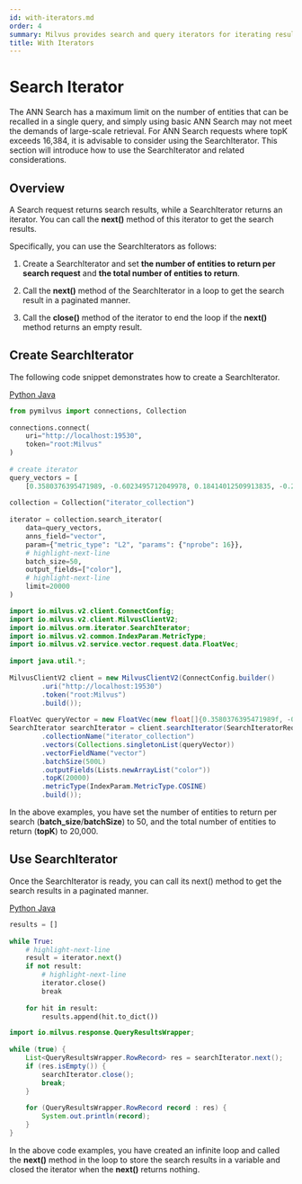 ```yaml
---
id: with-iterators.md
order: 4
summary: Milvus provides search and query iterators for iterating results with a large volume of entities.
title: With Iterators
---
```


# Search Iterator​

The ANN Search has a maximum limit on the number of entities that can be recalled in a single query, and simply using basic ANN Search may not meet the demands of large-scale retrieval. For ANN Search requests where topK exceeds 16,384, it is advisable to consider using the SearchIterator. This section will introduce how to use the SearchIterator and related considerations.​

## Overview​

A Search request returns search results, while a SearchIterator returns an iterator. You can call the **next()** method of this iterator to get the search results.​

Specifically, you can use the SearchIterators as follows:​

1. Create a SearchIterator and set **the number of entities to return per search request** and **the total number of entities to return**.​

2. Call the **next()** method of the SearchIterator in a loop to get the search result in a paginated manner.​

3. Call the **close()** method of the iterator to end the loop if the **next()** method returns an empty result.​

## Create SearchIterator​

The following code snippet demonstrates how to create a SearchIterator.​

<div class="multipleCode">
  <a href="#Python">Python </a>
  <a href="#Java">Java</a>
</div>

```python
from pymilvus import connections, Collection​
​
connections.connect(​
    uri="http://localhost:19530",​
    token="root:Milvus"​
)​
​
# create iterator​
query_vectors = [​
    [0.3580376395471989, -0.6023495712049978, 0.18414012509913835, -0.26286205330961354, 0.9029438446296592]]​
​
collection = Collection("iterator_collection")​
​
iterator = collection.search_iterator(​
    data=query_vectors,​
    anns_field="vector",​
    param={"metric_type": "L2", "params": {"nprobe": 16}},​
    # highlight-next-line​
    batch_size=50,​
    output_fields=["color"],​
    # highlight-next-line​
    limit=20000​
)​

```

```java
import io.milvus.v2.client.ConnectConfig;​
import io.milvus.v2.client.MilvusClientV2;​
import io.milvus.orm.iterator.SearchIterator;​
import io.milvus.v2.common.IndexParam.MetricType;​
import io.milvus.v2.service.vector.request.data.FloatVec;​
​
import java.util.*;​
​
MilvusClientV2 client = new MilvusClientV2(ConnectConfig.builder()​
        .uri("http://localhost:19530")​
        .token("root:Milvus")​
        .build());​
​
FloatVec queryVector = new FloatVec(new float[]{0.3580376395471989f, -0.6023495712049978f, 0.18414012509913835f, -0.26286205330961354f, 0.9029438446296592f});​
SearchIterator searchIterator = client.searchIterator(SearchIteratorReq.builder()​
        .collectionName("iterator_collection")​
        .vectors(Collections.singletonList(queryVector))​
        .vectorFieldName("vector")​
        .batchSize(500L)​
        .outputFields(Lists.newArrayList("color"))​
        .topK(20000)​
        .metricType(IndexParam.MetricType.COSINE)​
        .build());​

```

In the above examples, you have set the number of entities to return per search (**batch_size**/**batchSize**) to 50, and the total number of entities to return (**topK**) to 20,000.​

## Use SearchIterator​

Once the SearchIterator is ready, you can call its next() method to get the search results in a paginated manner.​

<div class="multipleCode">
  <a href="#Python">Python </a>
  <a href="#Java">Java</a>
</div>

```python
results = []​
​
while True:​
    # highlight-next-line​
    result = iterator.next()​
    if not result:​
        # highlight-next-line​
        iterator.close()​
        break​
    ​
    for hit in result:​
        results.append(hit.to_dict())​

```

```java
import io.milvus.response.QueryResultsWrapper;​
​
while (true) {​
    List<QueryResultsWrapper.RowRecord> res = searchIterator.next();​
    if (res.isEmpty()) {​
        searchIterator.close();​
        break;​
    }​
​
    for (QueryResultsWrapper.RowRecord record : res) {​
        System.out.println(record);​
    }​
}​

```

In the above code examples, you have created an infinite loop and called the **next()** method in the loop to store the search results in a variable and closed the iterator when the **next()** returns nothing.​